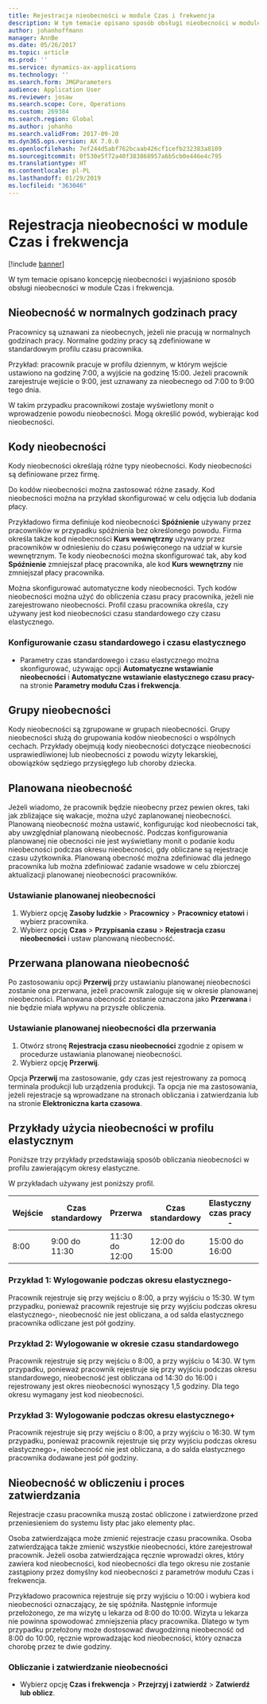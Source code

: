 ```yaml
---
title: Rejestracja nieobecności w module Czas i frekwencja
description: W tym temacie opisano sposób obsługi nieobecności w module Czas i frekwencja.
author: johanhoffmann
manager: AnnBe
ms.date: 05/26/2017
ms.topic: article
ms.prod: ''
ms.service: dynamics-ax-applications
ms.technology: ''
ms.search.form: JMGParameters
audience: Application User
ms.reviewer: josaw
ms.search.scope: Core, Operations
ms.custom: 269384
ms.search.region: Global
ms.author: johanho
ms.search.validFrom: 2017-09-20
ms.dyn365.ops.version: AX 7.0.0
ms.openlocfilehash: 7ef244d5abf762bcaab426cf1cefb232383a8109
ms.sourcegitcommit: 0f530e5f72a40f383868957a6b5cb0e446e4c795
ms.translationtype: HT
ms.contentlocale: pl-PL
ms.lasthandoff: 01/29/2019
ms.locfileid: "363046"
---
```

# <a name="absence-registration-in-time-and-attendance"></a>Rejestracja nieobecności w module Czas i frekwencja

[!include [banner](../includes/banner.md)]

W tym temacie opisano koncepcję nieobecności i wyjaśniono sposób obsługi nieobecności w module Czas i frekwencja.

## <a name="absence-that-is-based-on-regular-work-hours"></a>Nieobecność w normalnych godzinach pracy

Pracownicy są uznawani za nieobecnych, jeżeli nie pracują w normalnych godzinach pracy. Normalne godziny pracy są zdefiniowane w standardowym profilu czasu pracownika.

Przykład: pracownik pracuje w profilu dziennym, w którym wejście ustawiono na godzinę 7:00, a wyjście na godzinę 15:00. Jeżeli pracownik zarejestruje wejście o 9:00, jest uznawany za nieobecnego od 7:00 to 9:00 tego dnia.

W takim przypadku pracownikowi zostaje wyświetlony monit o wprowadzenie powodu nieobecności. Mogą określić powód, wybierając kod nieobecności.

## <a name="absence-codes"></a>Kody nieobecności

Kody nieobecności określają różne typy nieobecności. Kody nieobecności są definiowane przez firmę.

Do kodów nieobecności można zastosować różne zasady. Kod nieobecności można na przykład skonfigurować w celu odjęcia lub dodania płacy.

Przykładowo firma definiuje kod nieobecności **Spóźnienie** używany przez pracowników w przypadku spóźnienia bez określonego powodu. Firma określa także kod nieobecności **Kurs wewnętrzny** używany przez pracowników w odniesieniu do czasu poświęconego na udział w kursie wewnętrznym. Te kody nieobecności można skonfigurować tak, aby kod **Spóźnienie** zmniejszał płacę pracownika, ale kod **Kurs wewnętrzny** nie zmniejszał płacy pracownika.

Można skonfigurować automatyczne kody nieobecności. Tych kodów nieobecności można użyć do obliczenia czasu pracy pracownika, jeżeli nie zarejestrowano nieobecności. Profil czasu pracownika określa, czy używany jest kod nieobecności czasu standardowego czy czasu elastycznego.

### <a name="set-up-standard-time-and-flex-time"></a>Konfigurowanie czasu standardowego i czasu elastycznego

- Parametry czas standardowego i czasu elastycznego można skonfigurować, używając opcji **Automatyczne wstawianie nieobecności** i **Automatyczne wstawianie elastycznego czasu pracy-** na stronie **Parametry modułu Czas i frekwencja**.

## <a name="absence-groups"></a>Grupy nieobecności

Kody nieobecności są zgrupowane w grupach nieobecności. Grupy nieobecności służą do grupowania kodów nieobecności o wspólnych cechach. Przykłady obejmują kody nieobecności dotyczące nieobecności usprawiedliwionej lub nieobecności z powodu wizyty lekarskiej, obowiązków sędziego przysięgłego lub choroby dziecka.

## <a name="planned-absence"></a>Planowana nieobecność

Jeżeli wiadomo, że pracownik będzie nieobecny przez pewien okres, taki jak zbliżające się wakacje, można użyć zaplanowanej nieobecności. Planowaną nieobecność można ustawić, konfigurując kod nieobecności tak, aby uwzględniał planowaną nieobecność. Podczas konfigurowania planowanej nie obecności nie jest wyświetlany monit o podanie kodu nieobecności podczas okresu nieobecności, gdy obliczane są rejestracje czasu użytkownika. Planowaną obecność można zdefiniować dla jednego pracownika lub można zdefiniować zadanie wsadowe w celu zbiorczej aktualizacji planowanej nieobecności pracowników.

### <a name="set-up-planned-absence"></a>Ustawianie planowanej nieobecności

1. Wybierz opcję **Zasoby ludzkie** &gt; **Pracownicy** &gt; **Pracownicy etatowi** i wybierz pracownika.
2. Wybierz opcję **Czas** &gt; **Przypisania czasu** &gt; **Rejestracja czasu nieobecności** i ustaw planowaną nieobecność.

## <a name="interrupted-planned-absence"></a>Przerwana planowana nieobecność

Po zastosowaniu opcji **Przerwij** przy ustawianiu planowanej nieobecności zostanie ona przerwana, jeżeli pracownik zaloguje się w okresie planowanej nieobecności. Planowana obecność zostanie oznaczona jako **Przerwana** i nie będzie miała wpływu na przyszłe obliczenia.

### <a name="set-up-a-planned-absence-for-interruption"></a>Ustawianie planowanej nieobecności dla przerwania

1. Otwórz stronę **Rejestracja czasu nieobecności** zgodnie z opisem w procedurze ustawiania planowanej nieobecności.
2. Wybierz opcję **Przerwij**.

Opcja **Przerwij** ma zastosowanie, gdy czas jest rejestrowany za pomocą terminala produkcji lub urządzenia produkcji. Ta opcja nie ma zastosowania, jeżeli rejestracje są wprowadzane na stronach obliczania i zatwierdzania lub na stronie **Elektroniczna karta czasowa**.

## <a name="examples-of-the-use-of-absence-in-a-flex-profile"></a>Przykłady użycia nieobecności w profilu elastycznym

Poniższe trzy przykłady przedstawiają sposób obliczania nieobecności w profilu zawierającym okresy elastyczne.

W przykładach używany jest poniższy profil.

| Wejście | Czas standardowy    | Przerwa             | Czas standardowy | Elastyczny czas pracy -        | Wyjście | Elastyczny czas pracy (+)        |
|----------|------------------|-------------------|---------------|--------------|-----------|--------------|
| 8:00     | 9:00 do 11:30 | 11:30 do 12:00 | 12:00 do 15:00 | 15:00 do 16:00 | 16:00      | 16:00 do 18:00 |

### <a name="example-1-signing-out-during-a-flex--period"></a>Przykład 1: Wylogowanie podczas okresu elastycznego-

Pracownik rejestruje się przy wejściu o 8:00, a przy wyjściu o 15:30. W tym przypadku, ponieważ pracownik rejestruje się przy wyjściu podczas okresu elastycznego-, nieobecność nie jest obliczana, a od salda elastycznego pracownika odliczane jest pół godziny.

### <a name="example-2-signing-out-in-during-standard-time-period"></a>Przykład 2: Wylogowanie w okresie czasu standardowego

Pracownik rejestruje się przy wejściu o 8:00, a przy wyjściu o 14:30. W tym przypadku, ponieważ pracownik rejestruje się przy wyjściu podczas okresu standardowego, nieobecność jest obliczana od 14:30 do 16:00 i rejestrowany jest okres nieobecności wynoszący 1,5 godziny. Dla tego okresu wymagany jest kod nieobecności.

### <a name="example-3-signing-out-during-a-flex-period"></a>Przykład 3: Wylogowanie podczas okresu elastycznego+

Pracownik rejestruje się przy wejściu o 8:00, a przy wyjściu o 16:30. W tym przypadku, ponieważ pracownik rejestruje się przy wyjściu podczas okresu elastycznego+, nieobecność nie jest obliczana, a do salda elastycznego pracownika dodawane jest pół godziny.

## <a name="absence-in-the-calculation-and-approval-process"></a>Nieobecność w obliczeniu i proces zatwierdzania

Rejestracje czasu pracownika muszą zostać obliczone i zatwierdzone przed przeniesieniem do systemu listy płac jako elementy płac.

Osoba zatwierdzająca może zmienić rejestracje czasu pracownika. Osoba zatwierdzająca także zmienić wszystkie nieobecności, które zarejestrował pracownik. Jeżeli osoba zatwierdzająca ręcznie wprowadzi okres, który zawiera kod nieobecności, kod nieobecności dla tego okresu nie zostanie zastąpiony przez domyślny kod nieobecności z parametrów modułu Czas i frekwencja.

Przykładowo pracownica rejestruje się przy wyjściu o 10:00 i wybiera kod nieobecności oznaczający, że się spóźniła. Następnie informuje przełożonego, ze ma wizytę u lekarza od 8:00 do 10:00. Wizyta u lekarza nie powinna spowodować zmniejszenia płacy pracownika. Dlatego w tym przypadku przełożony może dostosować dwugodzinną nieobecność od 8:00 do 10:00, ręcznie wprowadzając kod nieobecności, który oznacza chorobę przez te dwie godziny.

### <a name="calculate-and-approve-absence"></a>Obliczanie i zatwierdzanie nieobecności

- Wybierz opcję **Czas i frekwencja** &gt; **Przejrzyj i zatwierdź** &gt; **Zatwierdź lub oblicz**.
